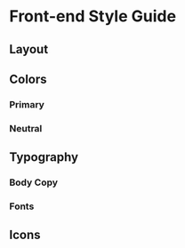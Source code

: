 # Front-end Style Guide

## Layout

<!-- The designs were created to the following widths:

- Mobile: 375px
- Desktop: 1440px -->

## Colors

### Primary

<!-- - Strong Cyan: hsl(171, 66%, 44%) -->
<!-- - Light Blue: hsl(233, 100%, 69%) -->

### Neutral

<!-- - Dark Grayish Blue: hsl(210, 10%, 33%) -->
<!-- - Grayish Blue: hsl(201, 11%, 66%) -->

## Typography

### Body Copy

<!-- - Font size: 18px -->

### Fonts

<!-- - Family: [Bai Jamjuree](https://fonts.google.com/specimen/Bai+Jamjuree) -->
<!-- - Weights: 400, 600 -->

## Icons

<!-- For the social icons, you can use the SVGs provided or a font icon library. Some font icon library suggestions can be found below:

- [Font Awesome](https://fontawesome.com)
- [IcoMoon](https://icomoon.io)
- [Ionicons](https://ionicons.com) -->